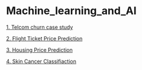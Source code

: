 # Machine_learning_and_AI

[1. Telcom churn case study](https://github.com/vaibhav0502/Machine_learning_and_AI/tree/main/Telcom_churn_class)

[2. Flight Ticket Price Prediction](https://github.com/vaibhav0502/Machine_learning_and_AI/tree/main/Flight_Ticket_Price_Hackathon)

[3. Housing Price Prediction](https://github.com/vaibhav0502/Machine_learning_and_AI/tree/main/Housing_price_prediction)

[4. Skin Cancer Classifiaction](https://github.com/vaibhav0502/Machine_learning_and_AI/tree/main/CNN_Skin_Cancer_Class)
